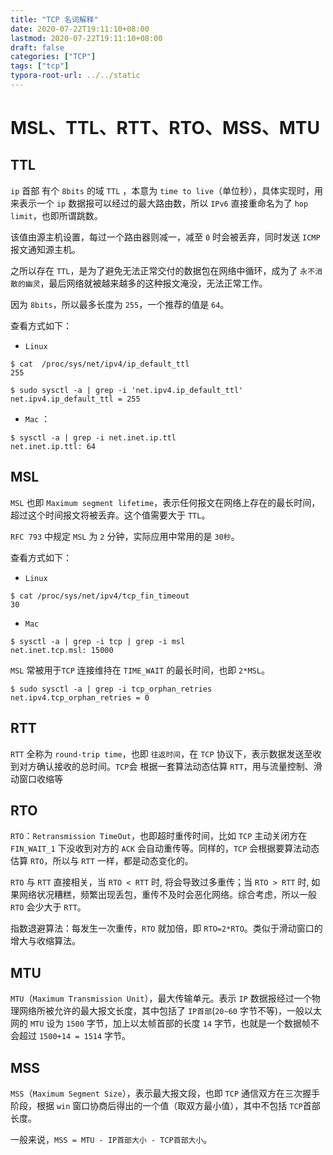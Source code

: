 ```yaml
---
title: "TCP 名词解释"
date: 2020-07-22T19:11:10+08:00
lastmod: 2020-07-22T19:11:10+08:00
draft: false
categories: ["TCP"]
tags: ["tcp"]
typora-root-url: ../../static
---
```


#  MSL、TTL、RTT、RTO、MSS、MTU

## TTL

`ip` 首部 有个  `8bits` 的域 `TTL` ，本意为 `time to live`（单位秒），具体实现时，用来表示一个 `ip` 数据报可以经过的最大路由数，所以 `IPv6` 直接重命名为了 `hop limit`，也即所谓跳数。

该值由源主机设置，每过一个路由器则减一，减至 `0` 时会被丢弃，同时发送 `ICMP` 报文通知源主机。

之所以存在 `TTL`，是为了避免无法正常交付的数据包在网络中循环，成为了 `永不消散的幽灵`，最后网络就被越来越多的这种报文淹没，无法正常工作。

因为 `8bits`，所以最多长度为 `255`，一个推荐的值是 `64`。

查看方式如下：

* `Linux`

```shell
$ cat  /proc/sys/net/ipv4/ip_default_ttl
255

$ sudo sysctl -a | grep -i 'net.ipv4.ip_default_ttl'
net.ipv4.ip_default_ttl = 255
```

* `Mac` ：

```shell
$ sysctl -a | grep -i net.inet.ip.ttl
net.inet.ip.ttl: 64
```

## MSL

`MSL`  也即  `Maximum segment lifetime`，表示任何报文在网络上存在的最长时间，超过这个时间报文将被丢弃。这个值需要大于 `TTL`。

`RFC 793` 中规定 `MSL` 为 `2` 分钟，实际应用中常用的是 `30秒`。

查看方式如下：

* `Linux`

```shell
$ cat /proc/sys/net/ipv4/tcp_fin_timeout
30
```

* `Mac`

```shell
$ sysctl -a | grep -i tcp | grep -i msl
net.inet.tcp.msl: 15000
```

`MSL` 常被用于`TCP` 连接维持在 `TIME_WAIT` 的最长时间，也即 `2*MSL`。

```
$ sudo sysctl -a | grep -i tcp_orphan_retries
net.ipv4.tcp_orphan_retries = 0
```

## RTT

`RTT` 全称为 `round-trip time`，也即 `往返时间`，在 `TCP` 协议下，表示数据发送至收到对方确认接收的总时间。`TCP`会 根据一套算法动态估算 `RTT`，用与流量控制、滑动窗口收缩等

 
## RTO

`RTO`：`Retransmission TimeOut`，也即超时重传时间，比如 `TCP` 主动关闭方在 `FIN_WAIT_1` 下没收到对方的 `ACK` 会自动重传等。同样的，`TCP` 会根据要算法动态估算 `RTO`，所以与 `RTT` 一样，都是动态变化的。

`RTO` 与 `RTT` 直接相关，当 `RTO < RTT` 时, 将会导致过多重传；当 `RTO > RTT` 时, 如果网络状况糟糕，频繁出现丢包，重传不及时会恶化网络。综合考虑，所以一般 `RTO` 会少大于 `RTT`。

指数退避算法：每发生一次重传，`RTO` 就加倍，即 `RTO=2*RTO`。类似于滑动窗口的增大与收缩算法。

## MTU

`MTU`（`Maximum Transmission Unit`），最大传输单元。表示 `IP` 数据报经过一个物理网络所被允许的最大报文长度，其中包括了 `IP首部`(`20~60` 字节不等)，一般以太网的 `MTU` 设为 `1500` 字节，加上以太帧首部的长度 `14` 字节，也就是一个数据帧不会超过 `1500+14 = 1514` 字节。

## MSS

`MSS`（`Maximum Segment Size`），表示最大报文段，也即 `TCP` 通信双方在三次握手阶段，根据 `win` 窗口协商后得出的一个值（取双方最小值），其中不包括 `TCP`首部长度。

一般来说，`MSS = MTU - IP首部大小 - TCP首部大小`。



